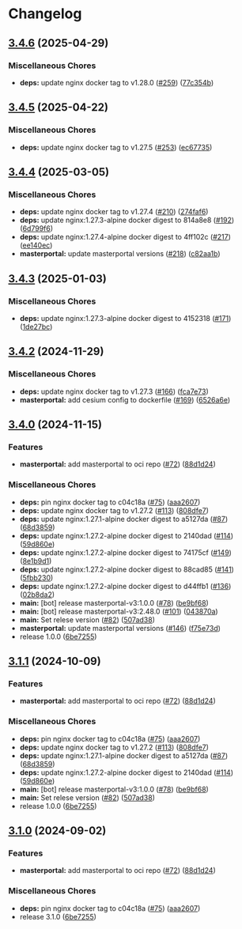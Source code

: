 # Changelog

## [3.4.6](https://github.com/teutonet/oci-images/compare/masterportal-v3-v3.4.5...masterportal-v3-v3.4.6) (2025-04-29)


### Miscellaneous Chores

* **deps:** update nginx docker tag to v1.28.0 ([#259](https://github.com/teutonet/oci-images/issues/259)) ([77c354b](https://github.com/teutonet/oci-images/commit/77c354bd1d563c69652af935492bbc2c14b9995d))

## [3.4.5](https://github.com/teutonet/oci-images/compare/masterportal-v3-v3.4.4...masterportal-v3-v3.4.5) (2025-04-22)


### Miscellaneous Chores

* **deps:** update nginx docker tag to v1.27.5 ([#253](https://github.com/teutonet/oci-images/issues/253)) ([ec67735](https://github.com/teutonet/oci-images/commit/ec67735709997c695246f23489e0218187febc5f))

## [3.4.4](https://github.com/teutonet/oci-images/compare/masterportal-v3-v3.4.3...masterportal-v3-v3.4.4) (2025-03-05)


### Miscellaneous Chores

* **deps:** update nginx docker tag to v1.27.4 ([#210](https://github.com/teutonet/oci-images/issues/210)) ([274faf6](https://github.com/teutonet/oci-images/commit/274faf63572b4bc09e6ef3336920107f5fc573b7))
* **deps:** update nginx:1.27.3-alpine docker digest to 814a8e8 ([#192](https://github.com/teutonet/oci-images/issues/192)) ([6d799f6](https://github.com/teutonet/oci-images/commit/6d799f686f8a84d5848205e95faefb33e5284a2c))
* **deps:** update nginx:1.27.4-alpine docker digest to 4ff102c ([#217](https://github.com/teutonet/oci-images/issues/217)) ([ee140ec](https://github.com/teutonet/oci-images/commit/ee140ecf5ff12a56fbd9cd026bb0ad6547e71730))
* **masterportal:** update masterportal versions ([#218](https://github.com/teutonet/oci-images/issues/218)) ([c82aa1b](https://github.com/teutonet/oci-images/commit/c82aa1b346e028366229ddc11b7751a7e6f5d442))

## [3.4.3](https://github.com/teutonet/oci-images/compare/masterportal-v3-v3.4.2...masterportal-v3-v3.4.3) (2025-01-03)


### Miscellaneous Chores

* **deps:** update nginx:1.27.3-alpine docker digest to 4152318 ([#171](https://github.com/teutonet/oci-images/issues/171)) ([1de27bc](https://github.com/teutonet/oci-images/commit/1de27bce6caa44cd01eaf98f59debb62a2859566))

## [3.4.2](https://github.com/teutonet/oci-images/compare/masterportal-v3-v3.4.1...masterportal-v3-v2.48.0) (2024-11-29)


### Miscellaneous Chores

* **deps:** update nginx docker tag to v1.27.3 ([#166](https://github.com/teutonet/oci-images/issues/166)) ([fca7e73](https://github.com/teutonet/oci-images/commit/fca7e736fbee3de8fb75c51b144c84f1496a895e))
* **masterportal:** add cesium config to dockerfile ([#169](https://github.com/teutonet/oci-images/issues/169)) ([6526a6e](https://github.com/teutonet/oci-images/commit/6526a6e43be87847c5ac83176efda21775528bc9))

## [3.4.0](https://github.com/teutonet/oci-images/compare/masterportal-v3-v3.1.1...masterportal-v3-v2.48.0) (2024-11-15)


### Features

* **masterportal:** add masterportal to oci repo ([#72](https://github.com/teutonet/oci-images/issues/72)) ([88d1d24](https://github.com/teutonet/oci-images/commit/88d1d24d4851db5b874a739324e28b3e90121de8))


### Miscellaneous Chores

* **deps:** pin nginx docker tag to c04c18a ([#75](https://github.com/teutonet/oci-images/issues/75)) ([aaa2607](https://github.com/teutonet/oci-images/commit/aaa2607ea0f6d36c533b0750046ac838353547a8))
* **deps:** update nginx docker tag to v1.27.2 ([#113](https://github.com/teutonet/oci-images/issues/113)) ([808dfe7](https://github.com/teutonet/oci-images/commit/808dfe7078bf2ecf46e9db1fe16b78dfc79e9d26))
* **deps:** update nginx:1.27.1-alpine docker digest to a5127da ([#87](https://github.com/teutonet/oci-images/issues/87)) ([68d3859](https://github.com/teutonet/oci-images/commit/68d385919f78f6f94ed05dbd50b8caa01f223d35))
* **deps:** update nginx:1.27.2-alpine docker digest to 2140dad ([#114](https://github.com/teutonet/oci-images/issues/114)) ([59d860e](https://github.com/teutonet/oci-images/commit/59d860e2823eadc938f83de79b43c48be70e08c3))
* **deps:** update nginx:1.27.2-alpine docker digest to 74175cf ([#149](https://github.com/teutonet/oci-images/issues/149)) ([8e1b9d1](https://github.com/teutonet/oci-images/commit/8e1b9d17fcdc7603ab3b74fb74d171b559af669e))
* **deps:** update nginx:1.27.2-alpine docker digest to 88cad85 ([#141](https://github.com/teutonet/oci-images/issues/141)) ([5fbb230](https://github.com/teutonet/oci-images/commit/5fbb23087d99e000e930fa47031ce5fe9d4fead9))
* **deps:** update nginx:1.27.2-alpine docker digest to d44ffb1 ([#136](https://github.com/teutonet/oci-images/issues/136)) ([02b8da2](https://github.com/teutonet/oci-images/commit/02b8da2e4df2474bbda401289f0396e02f4f3e48))
* **main:** [bot] release masterportal-v3:1.0.0 ([#78](https://github.com/teutonet/oci-images/issues/78)) ([be9bf68](https://github.com/teutonet/oci-images/commit/be9bf68ddef11a48e2431c95c05ddf91cc9debf8))
* **main:** [bot] release masterportal-v3:2.48.0 ([#101](https://github.com/teutonet/oci-images/issues/101)) ([043870a](https://github.com/teutonet/oci-images/commit/043870a52078cec163cd29b9454ce4373689d975))
* **main:** Set relese version ([#82](https://github.com/teutonet/oci-images/issues/82)) ([507ad38](https://github.com/teutonet/oci-images/commit/507ad38b081e0d8b5c0e4e2206c9b751cc141001))
* **masterportal:** update masterportal versions ([#146](https://github.com/teutonet/oci-images/issues/146)) ([f75e73d](https://github.com/teutonet/oci-images/commit/f75e73dacff1fd74fe6fde8e7a5bec492d1cc075))
* release 1.0.0 ([6be7255](https://github.com/teutonet/oci-images/commit/6be725545d58cb559c435c759af1f25b69743186))

## [3.1.1](https://github.com/teutonet/oci-images/compare/masterportal-v3-v3.1.0...masterportal-v3-v2.48.0) (2024-10-09)


### Features

* **masterportal:** add masterportal to oci repo ([#72](https://github.com/teutonet/oci-images/issues/72)) ([88d1d24](https://github.com/teutonet/oci-images/commit/88d1d24d4851db5b874a739324e28b3e90121de8))


### Miscellaneous Chores

* **deps:** pin nginx docker tag to c04c18a ([#75](https://github.com/teutonet/oci-images/issues/75)) ([aaa2607](https://github.com/teutonet/oci-images/commit/aaa2607ea0f6d36c533b0750046ac838353547a8))
* **deps:** update nginx docker tag to v1.27.2 ([#113](https://github.com/teutonet/oci-images/issues/113)) ([808dfe7](https://github.com/teutonet/oci-images/commit/808dfe7078bf2ecf46e9db1fe16b78dfc79e9d26))
* **deps:** update nginx:1.27.1-alpine docker digest to a5127da ([#87](https://github.com/teutonet/oci-images/issues/87)) ([68d3859](https://github.com/teutonet/oci-images/commit/68d385919f78f6f94ed05dbd50b8caa01f223d35))
* **deps:** update nginx:1.27.2-alpine docker digest to 2140dad ([#114](https://github.com/teutonet/oci-images/issues/114)) ([59d860e](https://github.com/teutonet/oci-images/commit/59d860e2823eadc938f83de79b43c48be70e08c3))
* **main:** [bot] release masterportal-v3:1.0.0 ([#78](https://github.com/teutonet/oci-images/issues/78)) ([be9bf68](https://github.com/teutonet/oci-images/commit/be9bf68ddef11a48e2431c95c05ddf91cc9debf8))
* **main:** Set relese version ([#82](https://github.com/teutonet/oci-images/issues/82)) ([507ad38](https://github.com/teutonet/oci-images/commit/507ad38b081e0d8b5c0e4e2206c9b751cc141001))
* release 1.0.0 ([6be7255](https://github.com/teutonet/oci-images/commit/6be725545d58cb559c435c759af1f25b69743186))

## [3.1.0](https://github.com/teutonet/oci-images/compare/masterportal-v3-v3.1.0...masterportal-v3-v1.0.0) (2024-09-02)


### Features

* **masterportal:** add masterportal to oci repo ([#72](https://github.com/teutonet/oci-images/issues/72)) ([88d1d24](https://github.com/teutonet/oci-images/commit/88d1d24d4851db5b874a739324e28b3e90121de8))


### Miscellaneous Chores

* **deps:** pin nginx docker tag to c04c18a ([#75](https://github.com/teutonet/oci-images/issues/75)) ([aaa2607](https://github.com/teutonet/oci-images/commit/aaa2607ea0f6d36c533b0750046ac838353547a8))
* release 3.1.0 ([6be7255](https://github.com/teutonet/oci-images/commit/6be725545d58cb559c435c759af1f25b69743186))
